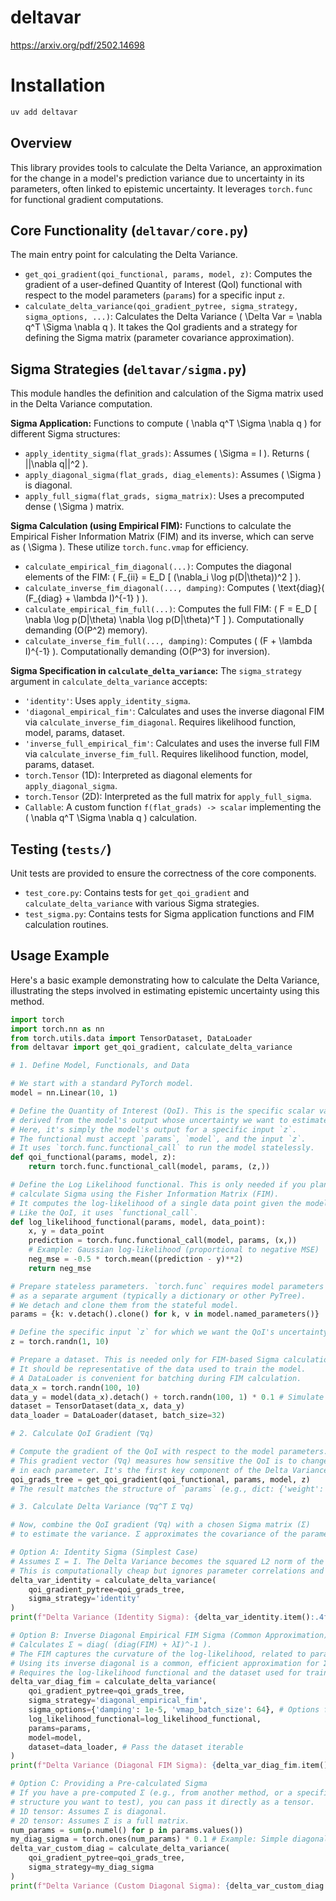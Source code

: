 # deltavar
https://arxiv.org/pdf/2502.14698

# Installation
```bash
uv add deltavar
```

## Overview
This library provides tools to calculate the Delta Variance, an approximation for the change in a model's prediction variance due to uncertainty in its parameters, often linked to epistemic uncertainty. It leverages `torch.func` for functional gradient computations.

## Core Functionality (`deltavar/core.py`)
The main entry point for calculating the Delta Variance.

*   `get_qoi_gradient(qoi_functional, params, model, z)`: Computes the gradient of a user-defined Quantity of Interest (QoI) functional with respect to the model parameters (`params`) for a specific input `z`.
*   `calculate_delta_variance(qoi_gradient_pytree, sigma_strategy, sigma_options, ...)`: Calculates the Delta Variance \( \\Delta Var = \\nabla q^T \\Sigma \\nabla q \). It takes the QoI gradients and a strategy for defining the Sigma matrix (parameter covariance approximation).

## Sigma Strategies (`deltavar/sigma.py`)
This module handles the definition and calculation of the Sigma matrix used in the Delta Variance computation.

**Sigma Application:**
Functions to compute \( \\nabla q^T \\Sigma \\nabla q \) for different Sigma structures:
*   `apply_identity_sigma(flat_grads)`: Assumes \( \\Sigma = I \). Returns \( ||\\nabla q||^2 \).
*   `apply_diagonal_sigma(flat_grads, diag_elements)`: Assumes \( \\Sigma \) is diagonal.
*   `apply_full_sigma(flat_grads, sigma_matrix)`: Uses a precomputed dense \( \\Sigma \) matrix.

**Sigma Calculation (using Empirical FIM):**
Functions to calculate the Empirical Fisher Information Matrix (FIM) and its inverse, which can serve as \( \\Sigma \). These utilize `torch.func.vmap` for efficiency.
*   `calculate_empirical_fim_diagonal(...)`: Computes the diagonal elements of the FIM: \( F_{ii} = E_D [ (\\nabla_i \\log p(D|\\theta))^2 ] \).
*   `calculate_inverse_fim_diagonal(..., damping)`: Computes \( \\text{diag}( (F_{diag} + \\lambda I)^{-1} ) \).
*   `calculate_empirical_fim_full(...)`: Computes the full FIM: \( F = E_D [ \\nabla \\log p(D|\\theta) \\nabla \\log p(D|\\theta)^T ] \). Computationally demanding (O(P^2) memory).
*   `calculate_inverse_fim_full(..., damping)`: Computes \( (F + \\lambda I)^{-1} \). Computationally demanding (O(P^3) for inversion).

**Sigma Specification in `calculate_delta_variance`:**
The `sigma_strategy` argument in `calculate_delta_variance` accepts:
*   `'identity'`: Uses `apply_identity_sigma`.
*   `'diagonal_empirical_fim'`: Calculates and uses the inverse diagonal FIM via `calculate_inverse_fim_diagonal`. Requires likelihood function, model, params, dataset.
*   `'inverse_full_empirical_fim'`: Calculates and uses the inverse full FIM via `calculate_inverse_fim_full`. Requires likelihood function, model, params, dataset.
*   `torch.Tensor` (1D): Interpreted as diagonal elements for `apply_diagonal_sigma`.
*   `torch.Tensor` (2D): Interpreted as the full matrix for `apply_full_sigma`.
*   `Callable`: A custom function `f(flat_grads) -> scalar` implementing the \( \\nabla q^T \\Sigma \\nabla q \) calculation.

## Testing (`tests/`)
Unit tests are provided to ensure the correctness of the core components.
*   `test_core.py`: Contains tests for `get_qoi_gradient` and `calculate_delta_variance` with various Sigma strategies.
*   `test_sigma.py`: Contains tests for Sigma application functions and FIM calculation routines.

## Usage Example

Here's a basic example demonstrating how to calculate the Delta Variance, illustrating the steps involved in estimating epistemic uncertainty using this method.

```python
import torch
import torch.nn as nn
from torch.utils.data import TensorDataset, DataLoader
from deltavar import get_qoi_gradient, calculate_delta_variance

# 1. Define Model, Functionals, and Data

# We start with a standard PyTorch model.
model = nn.Linear(10, 1)

# Define the Quantity of Interest (QoI). This is the specific scalar value
# derived from the model's output whose uncertainty we want to estimate.
# Here, it's simply the model's output for a specific input `z`.
# The functional must accept `params`, `model`, and the input `z`.
# It uses `torch.func.functional_call` to run the model statelessly.
def qoi_functional(params, model, z):
    return torch.func.functional_call(model, params, (z,))

# Define the Log Likelihood functional. This is only needed if you plan to
# calculate Sigma using the Fisher Information Matrix (FIM).
# It computes the log-likelihood of a single data point given the model parameters.
# Like the QoI, it uses `functional_call`.
def log_likelihood_functional(params, model, data_point):
    x, y = data_point
    prediction = torch.func.functional_call(model, params, (x,))
    # Example: Gaussian log-likelihood (proportional to negative MSE)
    neg_mse = -0.5 * torch.mean((prediction - y)**2)
    return neg_mse

# Prepare stateless parameters. `torch.func` requires model parameters
# as a separate argument (typically a dictionary or other PyTree).
# We detach and clone them from the stateful model.
params = {k: v.detach().clone() for k, v in model.named_parameters()}

# Define the specific input `z` for which we want the QoI's uncertainty.
z = torch.randn(1, 10)

# Prepare a dataset. This is needed only for FIM-based Sigma calculations.
# It should be representative of the data used to train the model.
# A DataLoader is convenient for batching during FIM calculation.
data_x = torch.randn(100, 10)
data_y = model(data_x).detach() + torch.randn(100, 1) * 0.1 # Simulate some data
dataset = TensorDataset(data_x, data_y)
data_loader = DataLoader(dataset, batch_size=32)

# 2. Calculate QoI Gradient (∇q)

# Compute the gradient of the QoI with respect to the model parameters.
# This gradient vector (∇q) measures how sensitive the QoI is to changes
# in each parameter. It's the first key component of the Delta Variance formula.
qoi_grads_tree = get_qoi_gradient(qoi_functional, params, model, z)
# The result matches the structure of `params` (e.g., dict: {'weight': ..., 'bias': ...})

# 3. Calculate Delta Variance (∇q^T Σ ∇q)

# Now, combine the QoI gradient (∇q) with a chosen Sigma matrix (Σ)
# to estimate the variance. Σ approximates the covariance of the parameters.

# Option A: Identity Sigma (Simplest Case)
# Assumes Σ = I. The Delta Variance becomes the squared L2 norm of the gradient.
# This is computationally cheap but ignores parameter correlations and scaling.
delta_var_identity = calculate_delta_variance(
    qoi_gradient_pytree=qoi_grads_tree,
    sigma_strategy='identity'
)
print(f"Delta Variance (Identity Sigma): {delta_var_identity.item():.4f}")

# Option B: Inverse Diagonal Empirical FIM Sigma (Common Approximation)
# Calculates Σ ≈ diag( (diag(FIM) + λI)^-1 ).
# The FIM captures the curvature of the log-likelihood, related to parameter uncertainty.
# Using its inverse diagonal is a common, efficient approximation for Σ.
# Requires the log-likelihood functional and the dataset used for training.
delta_var_diag_fim = calculate_delta_variance(
    qoi_gradient_pytree=qoi_grads_tree,
    sigma_strategy='diagonal_empirical_fim',
    sigma_options={'damping': 1e-5, 'vmap_batch_size': 64}, # Options for FIM calc
    log_likelihood_functional=log_likelihood_functional,
    params=params,
    model=model,
    dataset=data_loader, # Pass the dataset iterable
)
print(f"Delta Variance (Diagonal FIM Sigma): {delta_var_diag_fim.item():.4f}")

# Option C: Providing a Pre-calculated Sigma
# If you have a pre-computed Σ (e.g., from another method, or a specific
# structure you want to test), you can pass it directly as a tensor.
# 1D tensor: Assumes Σ is diagonal.
# 2D tensor: Assumes Σ is a full matrix.
num_params = sum(p.numel() for p in params.values())
my_diag_sigma = torch.ones(num_params) * 0.1 # Example: Simple diagonal Σ
delta_var_custom_diag = calculate_delta_variance(
    qoi_gradient_pytree=qoi_grads_tree,
    sigma_strategy=my_diag_sigma
)
print(f"Delta Variance (Custom Diagonal Sigma): {delta_var_custom_diag.item():.4f}")
```
